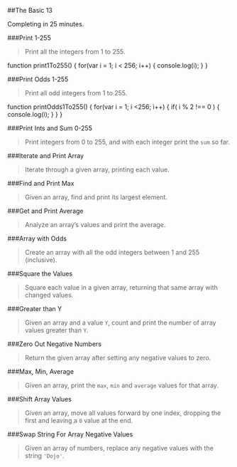 ##The Basic 13

Completing in 25 minutes.

###Print 1-255
> Print all the integers from 1 to 255.

function print1To255() {
    for(var i = 1; i < 256; i++) {
        console.log(i);
    }
 }

###Print Odds 1-255
> Print all odd integers from 1 to 255.

function printOdds1To255() {
    for(var i = 1; i <256; i++) {
        if( i % 2 !== 0 ) {
            console.log(i);
        }
    }
}




###Print Ints and Sum 0-255
> Print integers from 0 to 255, and with each integer print the `sum` so far.

###Iterate and Print Array
> Iterate through a given array, printing each value.

###Find and Print Max
> Given an array, find and print its largest element.

###Get and Print Average
> Analyze an array’s values and print the average.

###Array with Odds
> Create an array with all the odd integers between 1 and 255 (inclusive).

###Square the Values
> Square each value in a given array, returning that same array with changed values.

###Greater than Y
> Given an array and a value `Y`, count and print the number of array values greater than `Y`.

###Zero Out Negative Numbers
> Return the given array after setting any negative values to zero.

###Max, Min, Average
> Given an array, print the `max`, `min` and `average` values for that array.

###Shift Array Values
> Given an array, move all values forward by one index, dropping the first and leaving a `0` value at the end.

###Swap String For Array Negative Values
> Given an array of numbers, replace any negative values with the string `'Dojo'`.
